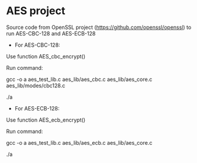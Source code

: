 # AES project

Source code from OpenSSL project (https://github.com/openssl/openssl) to run AES-CBC-128 and AES-ECB-128

- For AES-CBC-128:

Use function AES_cbc_encrypt()

Run command:

gcc -o a aes_test_lib.c aes_lib/aes_cbc.c aes_lib/aes_core.c aes_lib/modes/cbc128.c

./a

- For AES-ECB-128:

Use function AES_ecb_encrypt()

Run command:

gcc -o a aes_test_lib.c aes_lib/aes_ecb.c aes_lib/aes_core.c

./a

